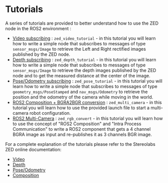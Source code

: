 # Tutorials
A series of tutorials are provided to better understand how to use the ZED node in the ROS2 environment :

- [Video subscribing](./zed_video_tutorial) : `zed_video_tutorial` - in this tutorial you will learn how to write a simple node that subscribes to messages of type `sensor_msgs/Image` to retrieve the Left and Right rectified images published by the ZED node.
- [Depth subscribing](./zed_depth_tutorial) : `zed_depth_tutorial` - in this tutorial you will learn how to write a simple node that subscribes to messages of type `sensor_msgs/Image` to retrieve the depth images published by the ZED node and to get the measured distance at the center of the image.
- [Pose/Odometry subscribing](./zed_pose_tutorial) : `zed_pose_tutorial` - in this tutorial you will learn how to write a simple node that subscribes to messages of type `geometry_msgs/PoseStamped` and `nav_msgs/Odometry` to retrieve the position and the odometry of the camera while moving in the world.
- [ROS2 Composition + BGRA2BGR conversion](./zed_rgb_convert) : `zed_multi_camera` - in this tutorial you will learn how to use the provided launch file to start a multi-camera robot configuration.
- [ROS2 Multi-Camera](./zed_multi_camera) : `zed_rgb_convert` - in this tutorial you will learn how to use the concept of "ROS2 Composition" and "Intra Process Communication" to write a ROS2 component that gets a 4 channel BGRA image as input and re-publishes it as 3 channels BGR image.

For a complete explanation of the tutorials please refer to the Stereolabs ZED online documentation:

- [Video](https://www.stereolabs.com/docs/ros2/video/)
- [Depth](https://www.stereolabs.com/docs/ros2/depth_sensing/)
- [Pose/Odometry](https://www.stereolabs.com/docs/ros2/position/)
- [Composition](https://www.stereolabs.com/docs/ros2/ros2_composition/)

